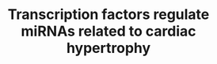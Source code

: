 ---
annotations:
- id: PW:0000296
  parent: disease pathway
  type: Pathway Ontology
  value: hypertrophic cardiomyopathy pathway
- id: CL:0000746
  parent: native cell
  type: Cell Type Ontology
  value: cardiac muscle cell
authors:
- MLevels
- Khanspers
- MaintBot
- AMTan
- Egonw
- Marvin M2
- Eweitz
description: Transcription Factors that possibly regulate the expression of microRNAs
  related to cardiac hypertrophy. Interactions found by using TransMir. MicroRNAs
  are represented by a purple color and a rounded rectangle. Proteins on this pathway
  have targeted assays available via the [https://assays.cancer.gov/available_assays?wp_id=WP1559
  CPTAC Assay Portal].
last-edited: 2021-05-22
organisms:
- Homo sapiens
redirect_from:
- /index.php/Pathway:WP1559
- /instance/WP1559
revision: null
schema-jsonld:
- '@context': https://schema.org/
  '@id': https://wikipathways.github.io/pathways/WP1559.html
  '@type': Dataset
  creator:
    '@type': Organization
    name: WikiPathways
  description: Transcription Factors that possibly regulate the expression of microRNAs
    related to cardiac hypertrophy. Interactions found by using TransMir. MicroRNAs
    are represented by a purple color and a rounded rectangle. Proteins on this pathway
    have targeted assays available via the [https://assays.cancer.gov/available_assays?wp_id=WP1559
    CPTAC Assay Portal].
  keywords:
  - AKT1
  - AKT2
  - Calcineurin
  - MEF-2
  - MIR1-2
  - MIR29A
  - NFkB
  - RAS
  - STAT3
  - TGFbeta
  - hsa-mir-1-1
  - hsa-mir-125b-1
  - hsa-mir-125b-2
  - hsa-mir-133b
  - hsa-mir-21
  license: CC0
  name: Transcription factors regulate miRNAs related to cardiac hypertrophy
seo: CreativeWork
title: Transcription factors regulate miRNAs related to cardiac hypertrophy
wpid: WP1559
---